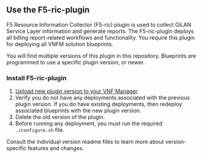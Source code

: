 ## Use the F5-ric-plugin
F5 Resource Information Collector (F5-ric) plugin is used to collect GiLAN Service Layer information and generate reports. The F5-ric-plugin deploys all billing report-related workflows and functionality. You require this plugin for deploying all VNFM solution blueprints.

You will find multiple versions of this plugin in this repository. Blueprints are programmed to use a specific plugin version, or newer. 

<!---If you have downloaded multiple versions of this f5-gilan-plugin and you want the associated blueprint to use a specific version of the plugin, then you must [specify which plugin version](https://github.com/gabetellier/nfv-solutions/blob/master/supported/plugins/README.md#maintain-multiple-versions-of-plugins). --->

### Install F5-ric-plugin

1. [Upload new plugin version to your VNF Manager](https://github.com/F5Networks/f5-nfv-solutions/tree/master/supported/plugins#manually-upload-plugins-to-vnf-manager). 
2. Verify you do not have any deployments associated with the previous plugin version. If you do have existing deployments, 
then redeploy associated blueprints with the new plugin version.
3. Delete the old version of the plugin.
4. Before running any deployment, you must run the required ``./configure.sh`` file.

Consult the individual version readme files to learn more about version-specific features and changes.


